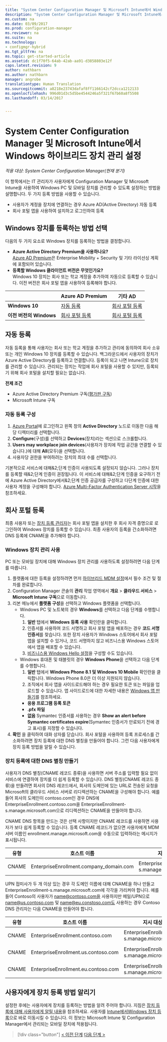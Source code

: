 ```yaml
---
title: "System Center Configuration Manager 및 Microsoft Intune에서 Windows 하이브리드 장치 관리 설정 | Microsoft 문서"
description: "System Center Configuration Manager 및 Microsoft Intune에서 Windows 장치 관리 설정"
ms.custom: na
ms.date: 03/09/2017
ms.prod: configuration-manager
ms.reviewer: na
ms.suite: na
ms.technology:
- configmgr-hybrid
ms.tgt_pltfrm: na
ms.topic: get-started-article
ms.assetid: dc1f70f5-64ab-42ab-aa91-d3858803e12f
caps.latest.revision: 9
author: nathbarn
ms.author: nathbarn
manager: angrobe
translationtype: Human Translation
ms.sourcegitcommit: a8218e23743dafaf8ff1166142cf2dcca1212133
ms.openlocfilehash: 996d01d3c5d5be4544246a5f321f67b60a8f5508
ms.lasthandoff: 03/14/2017


---
```

# <a name="set-up-windows-hybrid-device-management-with-system-center-configuration-manager-and-microsoft-intune"></a>System Center Configuration Manager 및 Microsoft Intune에서 Windows 하이브리드 장치 관리 설정

*적용 대상: System Center Configuration Manager(현재 분기)*

이 항목에서는 IT 관리자가 사용자에게 Configuration Manager 및 Microsoft Intune을 사용하여 Windows PC 및 모바일 장치를 관리할 수 있도록 설정하는 방법을 설명합니다. 두 가지 등록 방법을 사용할 수 있습니다.
-  사용자가 계정을 장치에 연결하는 경우 Azure AD(Active Directory) 자동 등록
- 회사 포털 앱을 사용하여 설치하고 로그인하여 등록

## <a name="choose-how-to-enroll-windows-devices"></a>Windows 장치를 등록하는 방법 선택

다음의 두 가지 요소로 Windows 장치를 등록하는 방법을 결정합니다.
- **Azure Active Directory Premium을 사용하나요?** <br>[Azure AD Premium](https://docs.microsoft.com/azure/active-directory/active-directory-get-started-premium)은 Enterprise Mobility + Security 및 기타 라이선싱 계획에 포함되어 있습니다.
- **등록할 Windows 클라이언트 버전은 무엇인가요?** <br>Windows 10 장치는 회사 또는 학교 계정을 추가하여 자동으로 등록할 수 있습니다. 이전 버전은 회사 포털 앱을 사용하여 등록해야 합니다.

||**Azure AD Premium**|**기타 AD**|
|----------|---------------|---------------|  
|**Windows 10**|[자동 등록](#automatic-enrollment) |[회사 포털 등록](#company-portal-enrollment)|
|**이전 버전의 Windows**|[회사 포털 등록](#company-portal-enrollment)|[회사 포털 등록](#company-portal-enrollment)|

## <a name="automatic-enrollment"></a>자동 등록

자동 등록을 통해 사용자는 회사 또는 학교 계정을 추가하고 관리에 동의하여 회사 소유 또는 개인 Windows 10 장치를 등록할 수 있습니다. 백그라운드에서 사용자의 장치가 Azure Active Directory를 등록하고 연결합니다. 등록이 되고 나면 Intune으로 장치를 관리할 수 있습니다. 관리되는 장치는 작업에 회사 포털을 사용할 수 있지만, 등록되기 위해 회사 포털을 설치할 필요는 없습니다.

**전제 조건**
- Azure Active Directory Premium 구독([평가판 구독](http://go.microsoft.com/fwlink/?LinkID=816845))
- Microsoft Intune 구독

### <a name="configure-automatic-enrollment"></a>자동 등록 구성

1. [Azure Portal](https://manage.windowsazure.com)에 로그인하고 왼쪽 창의 **Active Directory** 노드로 이동한 다음 해당 디렉터리를 선택합니다.
2. **Configure**(구성)를 선택하고 **Devices**(장치)라는 섹션으로 스크롤합니다.
3. **Users may workplace join devices**(사용자가 장치에 작업 공간을 연결할 수 있습니다.)에 대해 **All**(모두)을 선택합니다.
4. 사용자당 권한을 부여하려는 장치의 최대 수를 선택합니다.

기본적으로 서비스에 대해&2;단계 인증이 사용되도록 설정되지 않습니다. 그러나 장치를 등록할 때&2;단계 인증이 권장됩니다. 이 서비스에 대해&2;단계 인증을 요구하기 전에 Azure Active Directory에서&2;단계 인증 공급자를 구성하고 다단계 인증에 대한 사용자 계정을 구성해야 합니다. [Azure Multi-Factor Authentication Server 시작](https://docs.microsoft.com/azure/multi-factor-authentication/multi-factor-authentication-get-started-cloud)을 참조하세요.

## <a name="company-portal-enrollment"></a>회사 포털 등록
최종 사용자 또는 [장치 등록 관리자](enroll-devices-with-device-enrollment-manager.md)는 회사 포털 앱을 설치한 후 회사 자격 증명으로 로그인하여 Windows 장치를 등록할 수 있습니다. 최종 사용자의 등록을 간소화하려면 DNS 등록에 CNAME을 추가해야 합니다.

### <a name="enable-windows-device-management"></a>Windows 장치 관리 사용
PC 또는 모바일 장치에 대해 Windows 장치 관리를 사용하도록 설정하려면 다음 단계를 따릅니다.

1.  플랫폼에 대한 등록을 설정하려면 먼저 [하이브리드 MDM 설정](setup-hybrid-mdm.md)에서 필수 조건 및 절차를 완료합니다.  
2.  Configuration Manager 콘솔의 **관리** 작업 영역에서 **개요** > **클라우드 서비스** > **Microsoft Intune 구독**으로 이동합니다.  
3.  리본 메뉴에서 **플랫폼 구성**을 선택하고 Windows 플랫폼을 선택합니다.
    - Windows PC 및 노트북의 경우 **Windows**를 선택하고 다음 단계를 수행합니다.
      1. **일반** 탭에서 **Windows 등록 사용** 확인란을 클릭합니다.
      2. 인증서를 사용하여 코드 서명하고 회사 포털 앱을 배포하는 경우 **코드 서명 인증서**를 찾습니다. 또한 장치 사용자가 Windows 스토어에서 회사 포털 앱을 설치할 수 있거나, 코드 서명하지 않고 비즈니스용 Windows 스토어에서 앱을 배포할 수 있습니다.
      3. [비즈니스용 Windows Hello 설정](windows-hello-for-business-settings.md)을 구성할 수도 있습니다.
    - Windows 휴대폰 및 태블릿의 경우 **Windows Phone**을 선택하고 다음 단계를 수행합니다.
      1. **일반** 탭에서 **Windows Phone 8.1 및 Windows 10 Mobile** 확인란을 클릭합니다. Windows Phone 8.0은 더 이상 지원되지 않습니다.
      2. 조직에서 회사 앱을 사이드로드해야 하는 경우 필요한 토큰 또는 파일을 업로드할 수 있습니다. 앱 사이드로드에 대한 자세한 내용은 [Windows 앱 만들기](https://docs.microsoft.com/sccm/apps/get-started/creating-windows-applications)를 참조하세요.
        - **응용 프로그램 등록 토큰**
        - **.pfx 파일**
        - **없음** Symantec 인증서를 사용하는 경우 **Show an alert before Symantec certificates expire**(Symantec 인증서가 만료되기 전에 경고 표시)를 지정할 수 있습니다.
4. **확인** 을 클릭하여 대화 상자를 닫습니다.  회사 포털을 사용하여 등록 프로세스를 간소화하려면 장치 등록에 대한 DNS 별칭을 만들어야 합니다. 그런 다음 사용자에게 장치 등록 방법을 알릴 수 있습니다.

### <a name="create-dns-alias-for-device-enrollment"></a>장치 등록에 대한 DNS 별칭 만들기  
사용자가 DNS 별칭(CNAME 레코드 종류)을 사용하면 서버 주소를 입력할 필요 없이 서비스에 연결하여 장치를 더 쉽게 등록할 수 있습니다. DNS 별칭(CNAME 레코드 종류)을 만들려면 회사의 DNS 레코드에서, 회사의 도메인에 있는 URL로 전송된 요청을 Microsoft의 클라우드 서비스 서버로 리디렉션하는 CNAME을 구성해야 합니다.  예를 들어 회사의 도메인이 contoso.com인 경우 DNS에 EnterpriseEnrollment.contoso.com을 EnterpriseEnrollment-s.manage.microsoft.com으로 리디렉션하는 CNAME을 만들어야 합니다.  

 CNAME DNS 항목을 만드는 것은 선택 사항이지만 CNAME 레코드를 사용하면 사용자가 보다 쉽게 등록할 수 있습니다. 등록 CNAME 레코드가 없으면 사용자에게 MDM 서버 이름인 enrollment.manage.microsoft.com을 수동으로 입력하라는 메시지가 표시됩니다.

|유형|호스트 이름|지시 대상|TTL|  
|----------|---------------|---------------|---|
|CNAME|EnterpriseEnrollment.company_domain.com|EnterpriseEnrollment-s.manage.microsoft.com| 1시간|

UPN 접미사가 두 개 이상 있는 경우 각 도메인 이름에 대해 CNAME을 하나 만들고 EnterpriseEnrollment-s.manage.microsoft.com에 각각을 가리켜야 합니다. 예를 들어 Contoso의 사용자가 name@contoso.com을 사용하지만 메일/UPN으로 name@us.contoso.com 및 name@eu.constoso.com도 사용하는 경우 Contoso DNS 관리자는 다음 CNAME을 만들어야 합니다.

|유형|호스트 이름|지시 대상|TTL|  
|----------|---------------|---------------|---|
|CNAME|EnterpriseEnrollment.contoso.com|EnterpriseEnrollment-s.manage.microsoft.com|1시간|
|CNAME|EnterpriseEnrollment.us.contoso.com|EnterpriseEnrollment-s.manage.microsoft.com|1시간|
|CNAME|EnterpriseEnrollment.eu.contoso.com|EnterpriseEnrollment-s.manage.microsoft.com| 1시간|

## <a name="tell-users-how-to-enroll-devices"></a>사용자에게 장치 등록 방법 알리기  

 설정한 후에는 사용자에게 장치를 등록하는 방법을 알려 주어야 합니다. 지침은 [장치 등록에 대해 사용자에게 알릴 내용](https://docs.microsoft.com/intune/deploy-use/what-to-tell-your-end-users-about-using-microsoft-intune)을 참조하세요. 사용자를 [Intune에서Windows 장치 등록](https://docs.microsoft.com/intune/enduser/enroll-your-device-in-intune-windows)으로 바로 이동시킬 수 있습니다. 이 정보는 Microsoft Intune 및 Configuration Manager에서 관리되는 모바일 장치에 적용됩니다.

> [!div class="button"]
[< 이전 단계](create-service-connection-point.md)  [다음 단계 >](set-up-additional-management.md)

